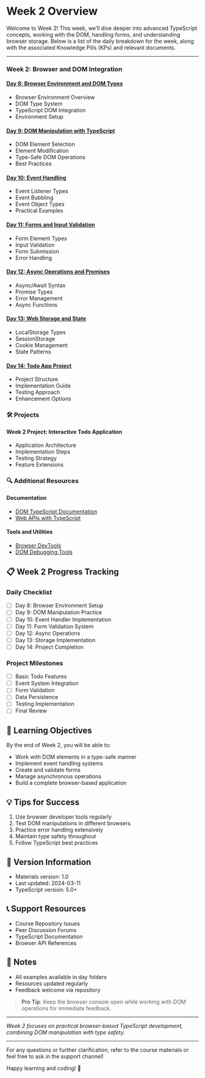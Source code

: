 # Week 2 Overview

Welcome to Week 2! This week, we’ll dive deeper into advanced TypeScript concepts, working with the DOM, handling forms, and understanding browser storage. Below is a list of the daily breakdown for the week, along with the associated Knowledge Pills (KPs) and relevant documents.

---
### Week 2: Browser and DOM Integration

#### [Day 8: Browser Environment and DOM Types](Docs/course/week-2/d08.md)
- Browser Environment Overview
- DOM Type System
- TypeScript DOM Integration
- Environment Setup

#### [Day 9: DOM Manipulation with TypeScript](Docs/course/week-2/d09.md)
- DOM Element Selection
- Element Modification
- Type-Safe DOM Operations
- Best Practices

#### [Day 10: Event Handling](Docs/course/week-2/d10.md)
- Event Listener Types
- Event Bubbling
- Event Object Types
- Practical Examples

#### [Day 11: Forms and Input Validation](Docs/course/week-2/d11.md)
- Form Element Types
- Input Validation
- Form Submission
- Error Handling

#### [Day 12: Async Operations and Promises](Docs/course/week-2/d12.md)
- Async/Await Syntax
- Promise Types
- Error Management
- Async Functions

#### [Day 13: Web Storage and State](Docs/course/week-2/d13.md)
- LocalStorage Types
- SessionStorage
- Cookie Management
- State Patterns

#### [Day 14: Todo App Project](Docs/course/week-2/d14.md)
- Project Structure
- Implementation Guide
- Testing Approach
- Enhancement Options

### 🛠️ Projects

#### Week 2 Project: Interactive Todo Application
- Application Architecture
- Implementation Steps
- Testing Strategy
- Feature Extensions

### 🔍 Additional Resources

#### Documentation
- [DOM TypeScript Documentation](https://www.typescriptlang.org/docs/handbook/dom-manipulation.html)
- [Web APIs with TypeScript](https://github.com/microsoft/TypeScript/wiki/DOM-API-Support)

#### Tools and Utilities
- [Browser DevTools](https://developer.chrome.com/docs/devtools/)
- [DOM Debugging Tools](https://developer.mozilla.org/en-US/docs/Tools)

## 📋 Week 2 Progress Tracking

### Daily Checklist
- [ ] Day 8: Browser Environment Setup
- [ ] Day 9: DOM Manipulation Practice
- [ ] Day 10: Event Handler Implementation
- [ ] Day 11: Form Validation System
- [ ] Day 12: Async Operations
- [ ] Day 13: Storage Implementation
- [ ] Day 14: Project Completion

### Project Milestones
- [ ] Basic Todo Features
- [ ] Event System Integration
- [ ] Form Validation
- [ ] Data Persistence
- [ ] Testing Implementation
- [ ] Final Review

## 🎯 Learning Objectives
By the end of Week 2, you will be able to:
- Work with DOM elements in a type-safe manner
- Implement event handling systems
- Create and validate forms
- Manage asynchronous operations
- Build a complete browser-based application

## 💡 Tips for Success
1. Use browser developer tools regularly
2. Test DOM manipulations in different browsers
3. Practice error handling extensively
4. Maintain type safety throughout
5. Follow TypeScript best practices

## 🔄 Version Information
- Materials version: 1.0
- Last updated: 2024-03-11
- TypeScript version: 5.0+

## 📞 Support Resources
- Course Repository Issues
- Peer Discussion Forums
- TypeScript Documentation
- Browser API References

## 📝 Notes
- All examples available in day folders
- Resources updated regularly
- Feedback welcome via repository

> **Pro Tip**: Keep the browser console open while working with DOM operations for immediate feedback.

---

*Week 2 focuses on practical browser-based TypeScript development, combining DOM manipulation with type safety.*
<!-- ## [Day 8: Browser Environment and DOM Types](./Docs/course/week-2/d08.md)

- **Topics Covered**: Understanding the Browser Environment, Working with the DOM, TypeScript Integration
- **Knowledge Pill**: [DOM and TypeScript](https://github.com/CreatorsPlus/welcome/blob/main/Docs/knowledge-pills/w02/dom-typescript.md)

---

## [Day 9: DOM Manipulation with TypeScript](./Docs/course/week-2/d09.md)

- **Topics Covered**: Selecting DOM Elements, Modifying the DOM, TypeScript with DOM Manipulation
- **Knowledge Pill**: [DOM and TypeScript](https://github.com/CreatorsPlus/welcome/blob/main/Docs/knowledge-pills/w02/dom-typescript.md)

---

## [Day 10: Event Handling in TypeScript](./Docs/course/week-2/d10.md)

- **Topics Covered**: Adding Event Listeners, Event Bubbling, Event Handling in TypeScript
- **Knowledge Pill**: [Event Handling in TypeScript](https://github.com/CreatorsPlus/welcome/blob/main/Docs/knowledge-pills/w02/event-types-KP.md)

---

## [Day 11: Forms and Input Validation in TypeScript](./Docs/course/week-2/d11.md)

- **Topics Covered**: Form Handling, Input Validation, Preventing Default Form Behavior
- **Knowledge Pill**: [Form Handling in TypeScript](https://github.com/CreatorsPlus/welcome/blob/main/Docs/knowledge-pills/w02/form-handling-KP.md)

---

## [Day 12: Async Operations and Promises in TypeScript](./Docs/course/week-2/d12.md)

- **Topics Covered**: Async/await, Promises, Error Handling, and Async Functions in TypeScript
- **Knowledge Pill**: [Async in TypeScript](https://github.com/CreatorsPlus/welcome/blob/main/Docs/knowledge-pills/w02/async-typescript.md)

---

## [Day 13: Web Storage and State Management](./Docs/course/week-2/d13.md)

- **Topics Covered**: LocalStorage, SessionStorage, Cookies, and Managing State with TypeScript
- **Knowledge Pill**: [Browser Storage Types](https://github.com/CreatorsPlus/welcome/blob/main/Docs/knowledge-pills/w02/browser-storage-types-KP.md)

---

## [Day 14: Interactive Todo App Project](./Docs/course/week-2/d14.md)

- **Topics Covered**: Building a Todo App, Combining Knowledge from the Week, Hands-on Project
- **Knowledge Pill**: [Runtime Environments in TypeScript](https://github.com/CreatorsPlus/welcome/blob/main/Docs/knowledge-pills/w02/runtime-environments-KP.md) -->

---

<!-- ### Week 2 Knowledge Pills:

- [Async in TypeScript](https://github.com/CreatorsPlus/welcome/blob/main/Docs/knowledge-pills/w02/async-typescript.md)
- [Browser Storage Types](https://github.com/CreatorsPlus/welcome/blob/main/Docs/knowledge-pills/w02/browser-storage-types-KP.md)
- [DOM and TypeScript](https://github.com/CreatorsPlus/welcome/blob/main/Docs/knowledge-pills/w02/dom-typescript.md)
- [Event Handling in TypeScript](https://github.com/CreatorsPlus/welcome/blob/main/Docs/knowledge-pills/w02/event-types-KP.md)
- [Form Handling in TypeScript](https://github.com/CreatorsPlus/welcome/blob/main/Docs/knowledge-pills/w02/form-handling-KP.md)
- [Runtime Environments in TypeScript](https://github.com/CreatorsPlus/welcome/blob/main/Docs/knowledge-pills/w02/runtime-environments-KP.md)

---
 -->
For any questions or further clarification, refer to the course materials or feel free to ask in the support channel!

Happy learning and coding! 🚀
